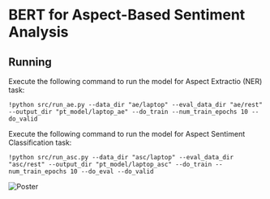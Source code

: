 # BERT for Aspect-Based Sentiment Analysis


## Running


Execute the following command to run the model for Aspect Extractio (NER) task:

```!python src/run_ae.py --data_dir "ae/laptop" --eval_data_dir "ae/rest" --output_dir "pt_model/laptop_ae" --do_train --num_train_epochs 10 --do_valid```


Execute the following command to run the model for Aspect Sentiment Classification task:

```!python src/run_asc.py --data_dir "asc/laptop" --eval_data_dir "asc/rest" --output_dir "pt_model/laptop_asc" --do_train --num_train_epochs 10 --do_eval --do_valid```

![Poster](https://github.com/pulkit6559/bert-absc/blob/main/Project%20Poster%20-%20Team%2030.png?raw=true)


